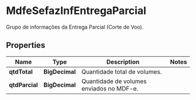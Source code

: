

# MdfeSefazInfEntregaParcial

Grupo de informações da Entrega Parcial (Corte de Voo).

## Properties

| Name | Type | Description | Notes |
|------------ | ------------- | ------------- | -------------|
|**qtdTotal** | **BigDecimal** | Quantidade total de volumes. |  |
|**qtdParcial** | **BigDecimal** | Quantidade de volumes enviados no MDF-e. |  |



